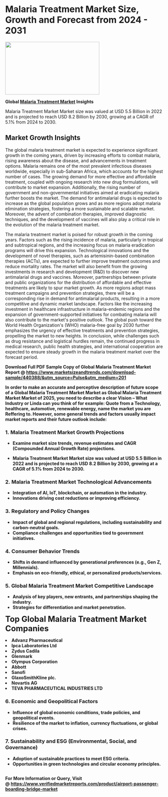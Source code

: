 <H1>Malaria Treatment Market Size, Growth and Forecast from 2024 - 2031</H1><img class="aligncenter size-medium wp-image-584254" src="https://thirdeyenews.in/wp-content/uploads/2024/09/Global-Market-Research-300x168.jpeg" alt="" width="300" height="168" /><p><strong>Global&nbsp;<a href="https://www.marketsizeandtrends.com/download-sample/440388/&amp;utm_source=Pulse&amp;utm_medium=201">Malaria Treatment Market</a> Insights</strong></p><p>Malaria Treatment Market Market size was valued at USD 5.5 Billion in 2022 and is projected to reach USD 8.2 Billion by 2030, growing at a CAGR of 5.1% from 2024 to 2030.</p><p><h2>Market Growth Insights</h2> <p>The global malaria treatment market is expected to experience significant growth in the coming years, driven by increasing efforts to combat malaria, rising awareness about the disease, and advancements in treatment options. Malaria remains one of the most prevalent infectious diseases worldwide, especially in sub-Saharan Africa, which accounts for the highest number of cases. The growing demand for more effective and affordable treatment, coupled with ongoing research into new drug formulations, will contribute to market expansion. Additionally, the rising number of government and non-governmental initiatives aimed at eradicating malaria further boosts the market. The demand for antimalarial drugs is expected to increase as the global population grows and as more regions adopt malaria elimination strategies, fostering a more sustainable and scalable market. Moreover, the advent of combination therapies, improved diagnostic techniques, and the development of vaccines will also play a critical role in the evolution of the malaria treatment market.</p> <p><strong></strong></p> <p>The malaria treatment market is poised for robust growth in the coming years. Factors such as the rising incidence of malaria, particularly in tropical and subtropical regions, and the increasing focus on malaria eradication programs will drive this expansion. Technological innovations and the development of novel therapies, such as artemisinin-based combination therapies (ACTs), are expected to further improve treatment outcomes and reduce mortality rates. The market will also benefit from the growing investments in research and development (R&D) to discover new antimalarial drugs and vaccines. Moreover, partnerships between private and public organizations for the distribution of affordable and effective treatments are likely to spur market growth. As more regions adopt mass treatment campaigns and prevention strategies, there will be a corresponding rise in demand for antimalarial products, resulting in a more competitive and dynamic market landscape. Factors like the increasing investment in healthcare infrastructure in malaria-endemic regions and the expansion of government-supported initiatives for combating malaria will also contribute to the market's positive outlook. The global push toward the World Health Organization's (WHO) malaria-free goal by 2030 further emphasizes the urgency of effective treatments and prevention strategies, propelling the market to new heights. In conclusion, while challenges such as drug resistance and logistical hurdles remain, the continued progress in medical research, public health strategies, and international cooperation are expected to ensure steady growth in the malaria treatment market over the forecast period.</p> <p><strong></p><p><span class=""><strong>Download Full PDF Sample Copy of Global Malaria Treatment Market Report</strong> @ <a href="https://www.marketsizeandtrends.com/download-sample/440388/&amp;utm_source=Pulse&amp;utm_medium=201" target="_blank">https://www.marketsizeandtrends.com/download-sample/440388/&amp;utm_source=Pulse&amp;utm_medium=201</a></span></p><p>In order to make an accurate and perceptive description of future scope of a Global&nbsp;Malaria Treatment Market Market as Global&nbsp;Malaria Treatment Market Market of 2025, you need to describe a clear Vision &ndash; What Industry or Linda can you think of for example: Quote from a Technology, healthcare, automotive, renewable energy, name the market you are Reffering to. However, some general trends and factors usually impact market reports and their future outlook include:</p><h3>1.&nbsp;<strong>Malaria Treatment Market Growth Projections</strong></h3><ul><li>Examine market size trends, revenue estimates and CAGR (Compounded Annual Growth Rate) projections.</li><li><p>Malaria Treatment Market Market size was valued at USD 5.5 Billion in 2022 and is projected to reach USD 8.2 Billion by 2030, growing at a CAGR of 5.1% from 2024 to 2030.</p></li></ul><h3>2.&nbsp;<strong>Malaria Treatment Market Technological Advancements</strong></h3><ul><li>Integration of AI, IoT, blockchain, or automation in the industry.</li><li>Innovations driving cost reductions or improving efficiency.</li></ul><h3>3.&nbsp;<strong>Regulatory and Policy Changes</strong></h3><ul><li>Impact of global and regional regulations, including sustainability and carbon-neutral goals.</li><li>Compliance challenges and opportunities tied to government initiatives.</li></ul><h3>4.&nbsp;<strong>Consumer Behavior Trends</strong></h3><ul><li>Shifts in demand influenced by generational preferences (e.g., Gen Z, Millennials).</li><li>Emphasis on eco-friendly, ethical, or personalized products/services.</li></ul><h3>5.&nbsp;<strong>Global Malaria Treatment Market Competitive Landscape</strong></h3><ul><li>Analysis of key players, new entrants, and partnerships shaping the industry.</li><li>Strategies for differentiation and market penetration.</li></ul><p data-pm-slice="1 1 []"><span style="color: inherit; font-family: inherit; font-size: 25px;">Top Global Malaria Treatment Market Companies</span></p><div class="" data-test-id=""><p><li>Advanz Pharmaceutical</li><li> Ipca Laboratories Ltd</li><li> Zydus Cadila</li><li> Glenmark</li><li> Olympus Corporation</li><li> Abbott</li><li> Sanofi</li><li> GlaxoSmithKline plc.</li><li> Novartis AG</li><li> TEVA PHARMACEUTICAL INDUSTRIES LTD</li></p></div><h3>6.&nbsp;<strong>Economic and Geopolitical Factors</strong></h3><ul><li>Influence of global economic conditions, trade policies, and geopolitical events.</li><li>Resilience of the market to inflation, currency fluctuations, or global crises.</li></ul><h3>7.&nbsp;<strong>Sustainability and ESG (Environmental, Social, and Governance)</strong></h3><ul><li>Adoption of sustainable practices to meet ESG criteria.</li><li>Opportunities in green technologies and circular economy principles.</li></ul><h2><strong style="font-size: 14px;">For More Information or Query, Visit @&nbsp;</strong><a style="background-color: #ffffff; font-size: 14px;" href="https://www.marketsizeandtrends.com/report/malaria-treatment-market/" target="_blank">https://www.verifiedmarketreports.com/product/airport-passenger-boarding-bridge-market</a></h2>

